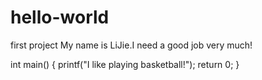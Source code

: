 # hello-world
first project
My name is LiJie.I need a good job very much!

int main()
{
  printf("I like playing basketball!");
  return 0;
}
